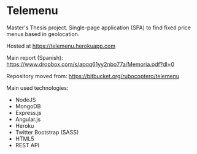 # Telemenu

Master's Thesis project. Single-page application (SPA) to find fixed price menus based in geolocation.

Hosted at https://telemenu.herokuapp.com

Main report (Spanish): https://www.dropbox.com/s/apqq61yy2nbo77a/Memoria.pdf?dl=0

Repository moved from: https://bitbucket.org/rubocoptero/telemenu

Main used technologies:
* NodeJS
* MongoDB
* Express.js
* Angular.js
* Heroku
* Twitter Bootstrap (SASS)
* HTML5
* REST API

